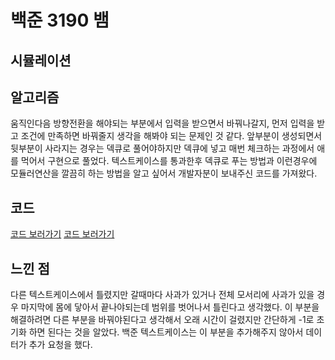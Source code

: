 # 백준 3190 뱀
 
## 시뮬레이션

## 알고리즘
움직인다음 방향전환을 해야되는 부분에서 입력을 받으면서 바꿔나갈지, 먼저 입력을 받고 조건에 만족하면 바꿔줄지 생각을 해봐야 되는 문제인 것 같다.
앞부분이 생성되면서 뒷부분이 사라지는 경우는 덱큐로 풀어야하지만 덱큐에 넣고 매번 체크하는 과정에서 애를 먹어서 구현으로 풀었다.
텍스트케이스를 통과한후 덱큐로 푸는 방법과 이런경우에 모듈러연산을 깔끔히 하는 방법을 알고 싶어서 개발자분이 보내주신 코드를 가져왔다. 
  

## 코드
[코드 보러가기](https://github.com/ktjs7252/Baekjoon_code/blob/main/3190-1.c%2B%2B)
[코드 보러가기](https://github.com/SolveGuys/AlgorithmStudy/blob/master/28week/ktjs7252/boj3190.02.c%2B%2B)

## 느낀 점
다른 텍스트케이스에서 틀렸지만 갈때마다 사과가 있거나 전체 모서리에 사과가 있을 경우 마지막에 몸에 닿아서 끝나야되는데 범위를 벗어나서 틀린다고 생각했다.
이 부분을 해결하려면 다른 부분을 바꿔야된다고 생각해서 오래 시간이 걸렸지만 간단하게 -1로 초기화 하면 된다는 것을 알았다.
백준 텍스트케이스는 이 부분을 추가해주지 않아서 데이터가 추가 요청을 했다.
